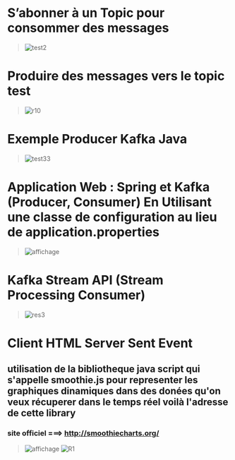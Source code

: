 # S’abonner à un Topic pour consommer des messages
> ![test2](https://user-images.githubusercontent.com/86606579/211201748-ba05fb60-a232-46d9-b7c0-a10d1294c648.JPG)
# Produire des messages vers le topic test
> ![r10](https://user-images.githubusercontent.com/86606579/211201989-a433b02f-abdd-4f23-a266-dcae429f2353.JPG)
# Exemple Producer Kafka Java
> ![test33](https://user-images.githubusercontent.com/86606579/211202157-caad7e94-f64c-44e2-a662-de11c884f571.JPG)
# Application Web : Spring et Kafka (Producer, Consumer) En Utilisant une classe de configuration au lieu de application.properties
> ![affichage](https://user-images.githubusercontent.com/86606579/211202210-6265e019-f901-4446-b879-7ede4902ffb3.JPG)
# Kafka Stream API (Stream Processing Consumer)
> ![res3](https://user-images.githubusercontent.com/86606579/211202274-749bfc11-ab87-463e-8960-549148379643.JPG)
# Client HTML Server Sent Event 
## utilisation de la bibliotheque java script qui s'appelle smoothie.js pour representer les graphiques dinamiques dans des donées qu'on veux récuperer dans le temps réel voilà l'adresse de cette library 
 <script src="https://cdnjs.cloudflare.com/ajax/libs/smoothie/1.34.0/smoothie.min.js"></script>
### site officiel ===> http://smoothiecharts.org/
> ![affichage](https://user-images.githubusercontent.com/86606579/211202331-c83e4a41-cefa-4df5-a877-4fd23d89ed45.JPG)
> ![R1](https://user-images.githubusercontent.com/86606579/211202341-36d21eb6-1658-41f7-93bb-d408d347807a.JPG)

